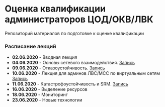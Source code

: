# Оценка квалификации администраторов ЦОД/ОКВ/ЛВК
Репозиторий материалов по подготовке к оценке квалификации 
### Расписание лекций
- **02.06.2020** - Вводная лекция
- **04.06.2020** - Основы сетевого взаимодействия. [Запись](https://meet60105666.adobeconnect.com/ppfhp1kbd1x8/)
- **09.06.2020** - Отказоустойчивость. [Запись](https://meet60105666.adobeconnect.com/pi0n0inextxu/)
- **10.06.2020** - Лекция для админов ЛВС/МСС по виртуальным сетям [Запись](https://meet60105666.adobeconnect.com/pjezwvulcaaw/)
- **11.06.2020** - Катастрофоустойчивость и SRM. [Запись](https://meet60105666.adobeconnect.com/pq8g13xzfpb1/)
- **16.06.2020** - Выделение ресурсов
- **18.06.2020** - Мониторинг
- **23.06.2020** - Новые технологии
